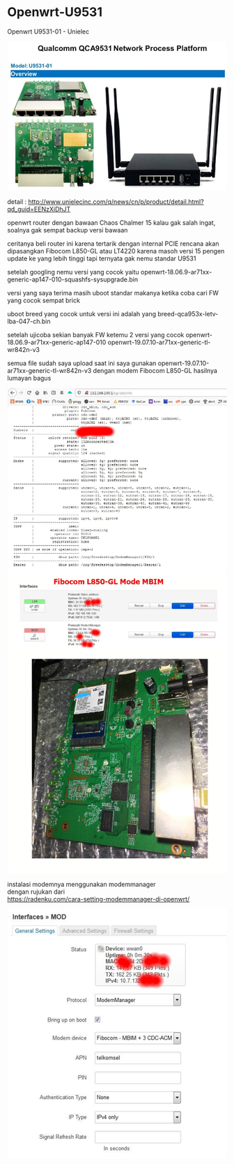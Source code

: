# Openwrt-U9531
Openwrt U9531-01 - Unielec

<img src="u9531-01.jpg">

detail : http://www.unielecinc.com/q/news/cn/p/product/detail.html?qd_guid=EENzXiDhJT

openwrt router dengan bawaan Chaos Chalmer 15
kalau gak salah ingat, soalnya gak sempat backup versi bawaan

ceritanya beli router ini karena tertarik dengan internal PCIE 
rencana akan dipasangkan Fibocom L850-GL atau LT4220
karena masoh versi 15 pengen update ke yang lebih tinggi
tapi ternyata gak nemu standar U9531

setelah googling nemu versi yang cocok yaitu
openwrt-18.06.9-ar71xx-generic-ap147-010-squashfs-sysupgrade.bin

versi yang saya terima masih uboot standar
makanya ketika coba cari FW yang cocok sempat brick

uboot breed yang cocok untuk versi ini adalah yang breed-qca953x-letv-lba-047-ch.bin

setelah ujicoba sekian banyak FW ketemu 2 versi yang cocok
openwrt-18.06.9-ar71xx-generic-ap147-010
openwrt-19.07.10-ar71xx-generic-tl-wr842n-v3

semua file sudah saya upload
saat ini saya gunakan openwrt-19.07.10-ar71xx-generic-tl-wr842n-v3 dengan modem Fibocom L850-GL
hasilnya lumayan bagus 

<img src="fibocom 850L.jpg">

<img src="mod.jpg">


instalasi modemnya menggunakan modemmanager <br>
dengan rujukan dari <br>
https://radenku.com/cara-setting-modemmanager-di-openwrt/

<img src="mod2.jpg">
